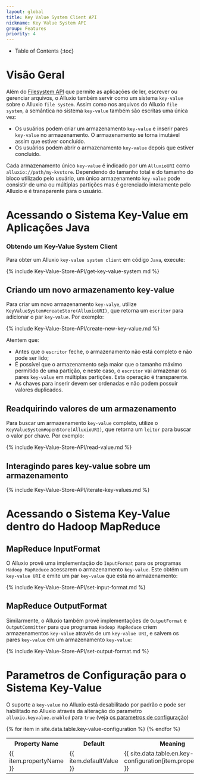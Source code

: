 ```yaml
---
layout: global
title: Key Value System Client API
nickname: Key Value System API
group: Features
priority: 4
---
```


* Table of Contents
{:toc}

# Visão Geral
Além do [Filesystem API](File-System-API.html) que permite as aplicações de ler, escrever ou 
gerenciar arquivos, o Alluxio também servir como um sistema `key-value` sobre o Alluxio 
`file system`. Assim como nos arquivos do Alluxio `file system`, a semântica no sistema 
`key-value` também são escritas uma única vez:

* Os usuários podem criar um armazenamento `key-value` e inserir pares `key-value` no 
armazenamento. O armazenamento se torna imutável assim que estiver concluído.
* Os usuários podem abrir o armazenamento `key-value` depois que estiver concluído.

Cada armazenamento único `key-value` é indicado por um `AlluxioURI` como 
`alluxio://path/my-kvstore`. Dependendo do tamanho total e do tamanho do bloco utilizado pelo 
usuário, um único armazenamento `key-value` pode consistir de uma ou múltiplas partições mas 
é gerenciado interamente pelo Alluxio e é transparente para o usuário.

# Acessando o Sistema Key-Value em Aplicações Java

### Obtendo um Key-Value System Client

Para obter um Alluxio `key-value system client` em código `Java`, execute:

{% include Key-Value-Store-API/get-key-value-system.md %}

## Criando um novo armazenamento key-value

Para criar um novo armazenamento `key-valye`, utilize `KeyValueSystem#createStore(AlluxioURI)`, 
que retorna um `escritor` para adicionar o par `key-value`. Por exemplo:

{% include Key-Value-Store-API/create-new-key-value.md %}

Atentem que:

* Antes que o `escritor` feche, o armazenamento não está completo e não pode ser lido;
* É possível que o armazenamento seja maior que o tamanho máximo permitido de uma partição, e 
neste caso, o `escritor` vai armazenar os pares `key-value` em múltiplas partições. Esta operação 
é transparente.
* As chaves para inserir devem ser ordenadas e não podem possuir valores duplicados.

## Readquirindo valores de um armazenamento

Para buscar um armazenamento `key-value` completo, utilize o `KeyValueSystem#openStore(AlluxioURI)`, 
que retorna um `leitor` para buscar o valor por chave. Por exemplo:

{% include Key-Value-Store-API/read-value.md %}

## Interagindo pares key-value sobre um armazenamento

{% include Key-Value-Store-API/iterate-key-values.md %}

# Acessando o Sistema Key-Value dentro do Hadoop MapReduce
 
## MapReduce InputFormat

O Alluxio provê uma implementação do `InputFormat` para os programas `Hadoop MapReduce` acessarem 
o armazenamento `key-value`. Este obtém um `key-value URI` e emite um par `key-value` que está 
no armazenamento:

{% include Key-Value-Store-API/set-input-format.md %}


## MapReduce OutputFormat

Similarmente, o Alluxio também provê implementações de `OutputFormat` e `OutputCommitter` para 
que programas `Hadoop MapReduce` criem armazenamentos `key-value` através de um `key-value URI`, 
e salvem os pares `key-value` em um armazenamento `key-value`:

{% include Key-Value-Store-API/set-output-format.md %}


# Parametros de Configuração para o Sistema Key-Value

O suporte a `key-value` no Alluxio está desabilitado por padrão e pode ser habilitado no 
Alluxio através da alteração do parametro `alluxio.keyvalue.enabled` para `true` 
(veja [os parametros de configuração](Configuration-Settings.html))

<table class="table table-striped">
<tr><th>Property Name</th><th>Default</th><th>Meaning</th></tr>
{% for item in site.data.table.key-value-configuration %}
  <tr>
    <td>{{ item.propertyName }}</td>
    <td>{{ item.defaultValue }}</td>
    <td>{{ site.data.table.en.key-value-configuration[item.propertyName] }}</td>
  </tr>
{% endfor %}
</table>
